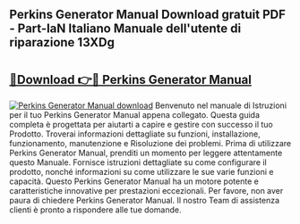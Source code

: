 ## Perkins Generator Manual Download gratuit PDF - Part-IaN Italiano Manuale dell'utente di riparazione 13XDg

# <h2><a href="http://dffjtz.blite.top/?on=Perkins+Generator+Manual">🔗Download 👉🔴 Perkins Generator Manual</a></h2>

[![Perkins Generator Manual download](https://i.imgur.com/lujVjoI.png)](http://dffjtz.blite.top/?on=Perkins+Generator+Manual)
Benvenuto nel manuale di Istruzioni per il tuo Perkins Generator Manual appena collegato. Questa guida completa è progettata per aiutarti a capire e gestire con successo il tuo Prodotto. Troverai informazioni dettagliate su funzioni, installazione, funzionamento, manutenzione e Risoluzione dei problemi. Prima di utilizzare Perkins Generator Manual, prenditi un momento per leggere attentamente questo Manuale. Fornisce istruzioni dettagliate su come configurare il prodotto, nonché informazioni su come utilizzare le sue varie funzioni e capacità. Questo Perkins Generator Manual ha un motore potente e caratteristiche innovative per prestazioni eccezionali. Per favore, non aver paura di chiedere Perkins Generator Manual. Il nostro Team di assistenza clienti è pronto a rispondere alle tue domande.
